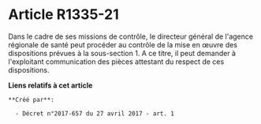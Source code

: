 # Article R1335-21

Dans le cadre de ses missions de contrôle, le directeur général de l'agence régionale de santé peut procéder au contrôle de
la mise en œuvre des dispositions prévues à la sous-section 1. A ce titre, il peut demander à l'exploitant communication des
pièces attestant du respect de ces dispositions.

**Liens relatifs à cet article**

	**Créé par**:

	  - Décret n°2017-657 du 27 avril 2017 - art. 1
